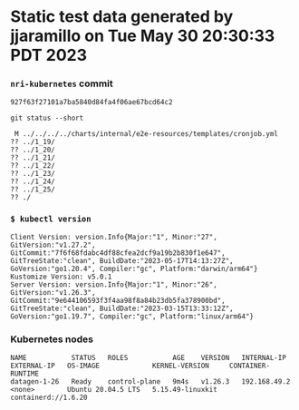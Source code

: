 # Static test data generated by jjaramillo on Tue May 30 20:30:33 PDT 2023

### `nri-kubernetes` commit
```
927f63f27101a7ba5840d84fa4f06ae67bcd64c2
```

`git status --short`

```
 M ../../../../charts/internal/e2e-resources/templates/cronjob.yml
?? ../1_19/
?? ../1_20/
?? ../1_21/
?? ../1_22/
?? ../1_23/
?? ../1_24/
?? ../1_25/
?? ./
```

### `$ kubectl version`
```
Client Version: version.Info{Major:"1", Minor:"27", GitVersion:"v1.27.2", GitCommit:"7f6f68fdabc4df88cfea2dcf9a19b2b830f1e647", GitTreeState:"clean", BuildDate:"2023-05-17T14:13:27Z", GoVersion:"go1.20.4", Compiler:"gc", Platform:"darwin/arm64"}
Kustomize Version: v5.0.1
Server Version: version.Info{Major:"1", Minor:"26", GitVersion:"v1.26.3", GitCommit:"9e644106593f3f4aa98f8a84b23db5fa378900bd", GitTreeState:"clean", BuildDate:"2023-03-15T13:33:12Z", GoVersion:"go1.19.7", Compiler:"gc", Platform:"linux/arm64"}
```

### Kubernetes nodes
```
NAME           STATUS   ROLES           AGE    VERSION   INTERNAL-IP    EXTERNAL-IP   OS-IMAGE             KERNEL-VERSION     CONTAINER-RUNTIME
datagen-1-26   Ready    control-plane   9m4s   v1.26.3   192.168.49.2   <none>        Ubuntu 20.04.5 LTS   5.15.49-linuxkit   containerd://1.6.20
```
